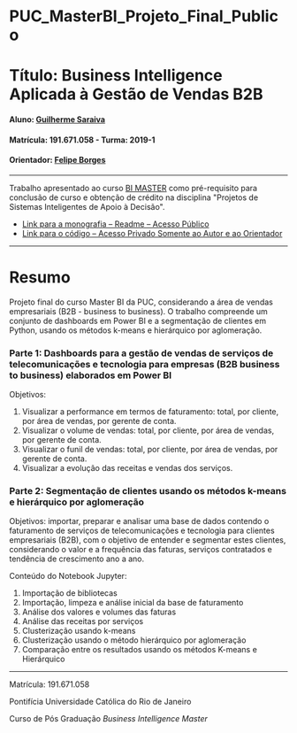 # PUC_MasterBI_Projeto_Final_Publico

# Título: Business Intelligence Aplicada à Gestão de Vendas B2B

#### Aluno: [Guilherme Saraiva](https://github.com/guilherme-saraiva)
#### Matrícula: 191.671.058 - Turma: 2019-1
#### Orientador: [Felipe Borges](https://github.com/FelipeBorgesC)

---

Trabalho apresentado ao curso [BI MASTER](https://ica.puc-rio.ai/bi-master) como pré-requisito para conclusão de curso e obtenção de crédito na disciplina "Projetos de Sistemas Inteligentes de Apoio à Decisão".
- [Link para a monografia – Readme – Acesso Público]( https://github.com/guilherme-saraiva/PUC_MasterBI_Projeto_Final_Publico)
- [Link para o código – Acesso Privado Somente ao Autor e ao Orientador]( https://github.com/guilherme-saraiva/PUC_MasterBI_Projeto_Final)

---
 
# Resumo  
Projeto final do curso Master BI da PUC, considerando a área de vendas empresariais (B2B - business to business). O trabalho compreende um conjunto de dashboards em Power BI e a segmentação de clientes em Python, usando os métodos k-means e hierárquico por aglomeração.

### Parte 1: Dashboards para a gestão de vendas de serviços de telecomunicações e tecnologia para empresas (B2B business to business) elaborados em Power BI 
Objetivos:
1. Visualizar a performance em termos de faturamento: total, por cliente, por área de vendas, por gerente de conta.
2. Visualizar o volume de vendas: total, por cliente, por área de vendas, por gerente de conta.
3. Visualizar o funil de vendas: total, por cliente, por área de vendas, por gerente de conta.
4. Visualizar a evolução das receitas e vendas dos serviços.

### Parte 2: Segmentação de clientes usando os métodos k-means e hierárquico por aglomeração
Objetivos: importar, preparar e analisar uma base de dados contendo o faturamento de serviços de telecomunicações e tecnologia para clientes empresariais (B2B), com o objetivo de entender e segmentar estes clientes, considerando o valor e a frequência das faturas, serviços contratados e tendência de crescimento ano a ano.

Conteúdo do Notebook Jupyter:
1. Importação de bibliotecas
2. Importação, limpeza e análise inicial da base de faturamento
3. Análise dos valores e volumes das faturas
4. Análise das receitas por serviços
5. Clusterização usando k-means
6. Clusterização usando o método hierárquico por aglomeração
7. Comparação entre os resultados usando os métodos K-means e Hierárquico

---

Matrícula: 191.671.058

Pontifícia Universidade Católica do Rio de Janeiro

Curso de Pós Graduação *Business Intelligence Master*
